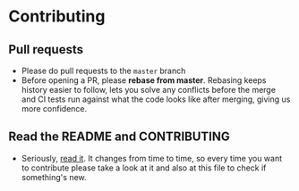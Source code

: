 Contributing
============

## Pull requests

* Please do pull requests to the `master` branch
* Before opening a PR, please **rebase from master**. Rebasing keeps history easier to follow, lets you solve any conflicts before the merge and CI tests run against what the code looks like after merging, giving us more confidence.


## Read the README and CONTRIBUTING
* Seriously, [read it](README.md). It changes from time to time, so every time you want to contribute please take a look at it and also at this file to check if something's new.
